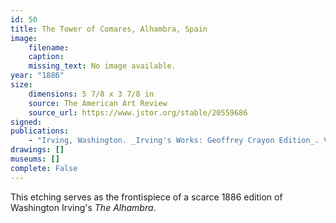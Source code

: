 ```yaml
---
id: 50
title: The Tower of Comares, Alhambra, Spain
image:
    filename: 
    caption: 
    missing_text: No image available.
year: "1886"
size:
    dimensions: 5 7/8 x 3 7/8 in
    source: The American Art Review
    source_url: https://www.jstor.org/stable/20559686
signed: 
publications:
    - "Irving, Washington. _Irving's Works: Geoffrey Crayon Edition_. Vol. 5, _The Alhambra_. Author’s rev. ed. New York: G.P. Putnam’s Sons, 1886."
drawings: []
museums: []
complete: False
---
```

This etching serves as the frontispiece of a scarce 1886 edition of Washington Irving's _The Alhambra_.